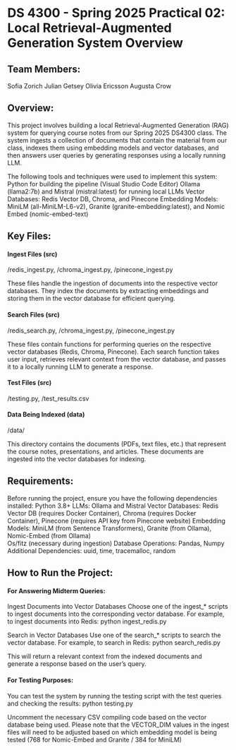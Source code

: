 # DS 4300 - Spring 2025 Practical 02: Local Retrieval-Augmented Generation System Overview

## Team Members:
Sofia Zorich
Julian Getsey
Olivia Ericsson
Augusta Crow

## Overview: 
This project involves building a local Retrieval-Augmented Generation (RAG) system for querying course notes from our Spring 2025 DS4300 class. The system ingests a collection of documents that contain the material from our class, indexes them using embedding models and vector databases, and then answers user queries by generating responses using a locally running LLM. 

The following tools and techniques were used to implement this system:
Python for building the pipeline (Visual Studio Code Editor) 
Ollama (llama2:7b) and Mistral (mistral:latest) for running local LLMs
Vector Databases: Redis Vector DB, Chroma, and Pinecone
Embedding Models: MiniLM (all-MiniLM-L6-v2), Granite (granite-embedding:latest), and Nomic Embed (nomic-embed-text)

## Key Files: 

#### Ingest Files (src)
/redis_ingest.py, /chroma_ingest.py, /pinecone_ingest.py

 These files handle the ingestion of documents into the respective vector databases. They index the documents by extracting embeddings and storing them in the vector database for efficient querying.

#### Search Files (src)
/redis_search.py, /chroma_ingest.py, /pinecone_ingest.py

 These files contain functions for performing queries on the respective vector databases (Redis, Chroma, Pinecone). Each search function takes user input, retrieves relevant context from the vector database, and passes it to a locally running LLM to generate a response.

#### Test Files (src) 
/testing.py, /test_results.csv 

#### Data Being Indexed (data)
/data/

 This directory contains the documents (PDFs, text files, etc.) that represent the course notes, presentations, and articles. These documents are ingested into the vector databases for indexing. 

## Requirements:
Before running the project, ensure you have the following dependencies installed:
Python 3.8+
LLMs: Ollama and Mistral
Vector Databases: Redis Vector DB (requires Docker Container), Chroma (requires Docker Container), Pinecone (requires API key from Pinecone website)
Embedding Models: MiniLM (from Sentence Transformers), Granite (from Ollama), Nomic-Embed (from Ollama)   
Os/fitz (necessary during ingestion)
Database Operations: Pandas, Numpy
Additional Dependencies: uuid, time, tracemalloc, random


## How to Run the Project:

#### For Answering Midterm Queries: 

Ingest Documents into Vector Databases
 Choose one of the ingest_* scripts to ingest documents into the corresponding vector database. For example, to ingest documents into Redis: 
 python ingest_redis.py
 
Search in Vector Databases
 Use one of the search_* scripts to search the vector database. For example, to search in Redis:
 python search_redis.py
 
This will return a relevant context from the indexed documents and generate a response based on the user’s query.

#### For Testing Purposes: 

 You can test the system by running the testing script with the test queries and checking the results:
 python testing.py

 Uncomment the necessary CSV compiling code based on the vector database being used. Please note that the VECTOR_DIM values in the ingest files will need to be adjusted based on which embedding model is being tested (768 for Nomic-Embed and Granite / 384 for MiniLM)
